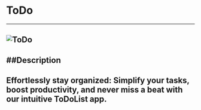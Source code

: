 # ToDo
-----------
![ToDo](https://github.com/user-attachments/assets/87241a29-79b0-444e-822d-c13189e77be7)
-----------
##Description
-----------
Effortlessly stay organized: Simplify your tasks, boost productivity, and never miss a beat with our intuitive ToDoList app.
-----------
